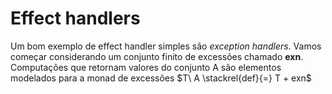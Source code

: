 # Effect handlers
Um bom exemplo de effect handler simples são _exception handlers_.  Vamos começar considerando um conjunto finito de excessões chamado __exn__. Computações que retornam valores do conjunto A são elementos modelados para a monad de excessões $T\ A \stackrel{def}{=} T + exn$
